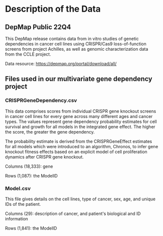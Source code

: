 # Description of the Data

## DepMap Public 22Q4

This DepMap release contains data from in vitro studies of genetic dependencies in cancer cell lines using CRISPR/Cas9 loss-of-function screens from project Achilles, as well as genomic characterization data from the CCLE project.

Data resource:
https://depmap.org/portal/download/all/

## Files used in our multivariate gene dependency project

### CRISPRGeneDependency.csv

This data comprises scores from individual CRISPR gene knockout screens in cancer cell lines for every gene across many different ages and cancer types.
The values represent gene dependency probability estimates for cell survival and growth for all models in the integrated gene effect.
The higher the score, the greater the gene dependency. 

The probability estimate is derived from the CRISPRGeneEffect estimates for all models which were introduced to an algorithm, Chronos, to infer gene knockout fitness effects based on an explicit model of cell proliferation dynamics after CRISPR gene knockout.

Columns (18,333): gene

Rows (1,087): the ModelID

### Model.csv

This file gives details on the cell lines, type of cancer, sex, age, and unique IDs of the patient.

Columns (29): description of cancer, and patient's biological and ID information

Rows (1,841): the ModelID
